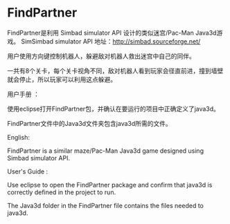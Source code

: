 # FindPartner

FindPartner是利用 Simbad simulator API 设计的类似迷宫/Pac-Man Java3d游戏。
SimSimbad simulator API 地址：http://simbad.sourceforge.net/

用户使用方向键控制机器人，躲避敌对机器人救出迷宫中自己的同伴。

一共有8个关卡，每个关卡视角不同，敌对机器人看到玩家会径直前进，撞到墙壁就会停止，所以玩家可以利用这点躲避。

用户手册 ：

使用eclipse打开FindPartner包，并确认在要运行的项目中正确定义了java3d。

FindPartner文件中的Java3d文件夹包含java3d所需的文件。


English:

FindPartner is a similar maze/Pac-Man Java3d game designed using Simbad simulator API.

User's Guide :

Use eclipse to open the FindPartner package and confirm that java3d is correctly defined in the project to run.

The Java3d folder in the FindPartner file contains the files needed to java3d.
